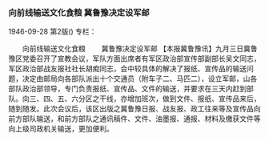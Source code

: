 ### 向前线输送文化食粮  冀鲁豫决定设军邮

1946-09-28
第2版()
专栏：

　　向前线输送文化食粮
　　冀鲁豫决定设军邮
    【本报冀鲁豫讯】九月三日冀鲁豫区党委召开了宣教会议，军队方面出席者有军区政治部宣传部副部长吴文同志，军区政治部战友报社社长胡痴同志，会中较具体的解决了报纸、宣传品的输送问题，决定由邮局向各部队派出十个交通员（附车子二、马匹二），设立军邮，山各部队政治部领导，专门负责报纸、宣传品、文件的输送，并要求在三天内赶到部队。向三、四、五、六分区之干线，亦增加班次，做到文件、报纸、宣传品来后，随到随发。此次会议后，该区出版之冀鲁豫日报、战友报、政工往来等及宣传品向前方部队输送，和前方部队之通讯稿件、文件、油墨报、通报、材料及缴获文件等向上级司政机关输送，更加便利。
